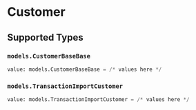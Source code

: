 # Customer


## Supported Types

### `models.CustomerBaseBase`

```python
value: models.CustomerBaseBase = /* values here */
```

### `models.TransactionImportCustomer`

```python
value: models.TransactionImportCustomer = /* values here */
```


